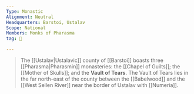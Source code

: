 ```yaml
---
Type: Monastic
Alignment: Neutral
Headquarters: Barstoi, Ustalav
Scope: National
Members: Monks of Pharasma
tag: 👥

---
```


> The [[Ustalav|Ustalavic]] county of [[Barstoi]] boasts three [[Pharasma|Pharasmin]] monasteries: the [[Chapel of Guilts]]; the [[Mother of Skulls]]; and the **Vault of Tears**. The Vault of Tears lies in the far north-east of the county between the [[Babelwood]] and the [[West Sellen River]] near the border of Ustalav with [[Numeria]].








